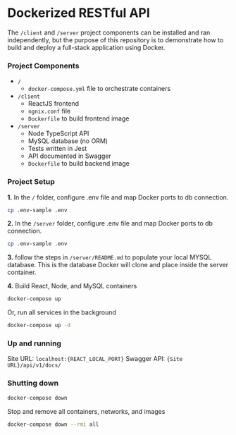 # Dockerized RESTful API

The `/client` and `/server` project components can be installed and ran independently, but the purpose of this repository is to demonstrate how to build and deploy a full-stack application using Docker.

### Project Components

* `/` 
	* `docker-compose.yml` file to orchestrate containers
* `/client`
	* ReactJS frontend
	* `ngnix.conf` file
	* `Dockerfile` to build frontend image
* `/server`
	* Node  TypeScript API
	* MySQL database (no ORM)
	* Tests written in Jest
	* API documented in Swagger
	* `Dockerfile` to build backend image

### Project Setup

**1.** In the `/` folder, configure .env file and map Docker ports to db connection.
```sh
cp .env-sample .env
``` 

**2.** In the `/server` folder, configure .env file and map Docker ports to db connection.
```sh
cp .env-sample .env
``` 

**3.** follow the steps in `/server/README.md` to populate your local MYSQL database. This is the database Docker will clone and place inside the server container.

**4.** Build React, Node, and MySQL containers
```sh
docker-compose up
```
Or, run all services in the background
```sh
docker-compose up -d
```

### Up and running
Site URL: `localhost:{REACT_LOCAL_PORT}`
Swagger API: `{Site URL}/api/v1/docs/`

### Shutting down
```sh
docker-compose down
```
Stop and remove all containers, networks, and images 
```sh
docker-compose down --rmi all
```

